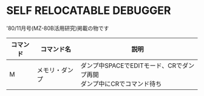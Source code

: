 # SELF RELOCATABLE DEBUGGER  
'80/11月号(MZ-80B活用研究)掲載の物です  
  
  |コマンド|コマンド名|説明|
  |---|---|---|
  |M|メモリ・ダンプ|ダンプ中SPACEでEDITモード、CRでダンプ再開<BR>ダンプ中にCRでコマンド待ち|

